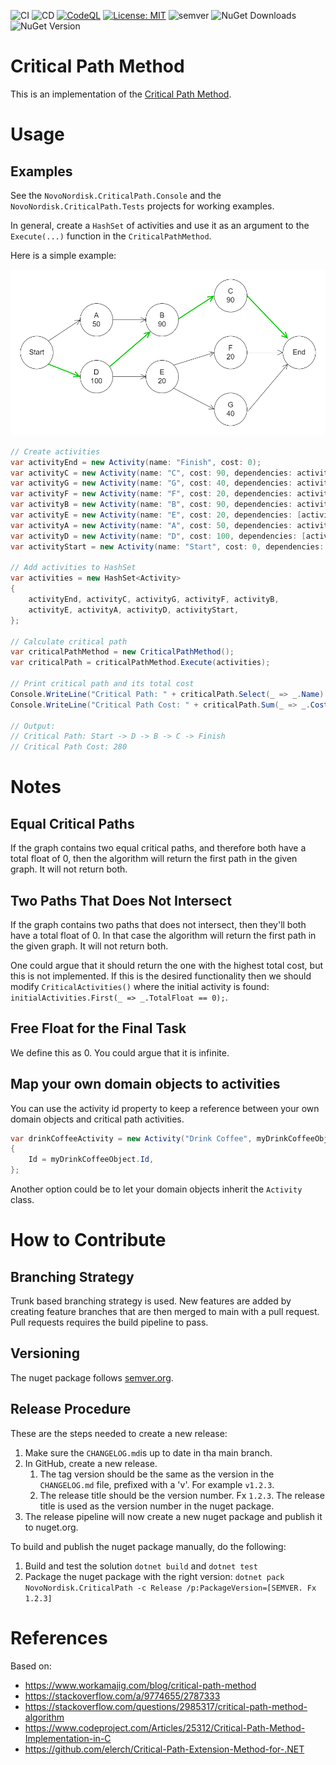 ![CI](https://img.shields.io/github/actions/workflow/status/NovoNordisk-OpenSource/critical-path/build.yml?logo=github&branch=main&label=CI)
![CD](https://img.shields.io/github/actions/workflow/status/NovoNordisk-OpenSource/critical-path/release.yml?logo=github&label=CD)
[![CodeQL](https://github.com/NovoNordisk-OpenSource/critical-path/actions/workflows/github-code-scanning/codeql/badge.svg?branch=main)](https://github.com/NovoNordisk-OpenSource/critical-path/actions/workflows/github-code-scanning/codeql)
[![License: MIT](https://img.shields.io/badge/License-MIT-yellow.svg)](https://opensource.org/licenses/MIT)
![semver](https://img.shields.io/badge/semver-2.0.0-blue?logo=semver)
![NuGet Downloads](https://img.shields.io/nuget/dt/NovoNordisk.CriticalPath?logo=nuget)
![NuGet Version](https://img.shields.io/nuget/v/NovoNordisk.CriticalPath?logo=nuget)

# Critical Path Method
This is an implementation of the [Critical Path Method](https://hbr.org/1963/09/the-abcs-of-the-critical-path-method). 

# Usage
## Examples
See the `NovoNordisk.CriticalPath.Console` and the `NovoNordisk.CriticalPath.Tests` projects for working examples.

In general, create a `HashSet` of activities and use it as an argument to the `Execute(...)` function in the `CriticalPathMethod`.

Here is a simple example:

![Diagram](assets/diagram.png "Example Diagram")

```C#
// Create activities
var activityEnd = new Activity(name: "Finish", cost: 0);
var activityC = new Activity(name: "C", cost: 90, dependencies: activityEnd);
var activityG = new Activity(name: "G", cost: 40, dependencies: activityEnd);
var activityF = new Activity(name: "F", cost: 20, dependencies: activityEnd);
var activityB = new Activity(name: "B", cost: 90, dependencies: activityC);
var activityE = new Activity(name: "E", cost: 20, dependencies: [activityG, activityF]);
var activityA = new Activity(name: "A", cost: 50, dependencies: activityB);
var activityD = new Activity(name: "D", cost: 100, dependencies: [activityB, activityE]);
var activityStart = new Activity(name: "Start", cost: 0, dependencies: [activityA, activityD]);

// Add activities to HashSet
var activities = new HashSet<Activity>
{
    activityEnd, activityC, activityG, activityF, activityB,
    activityE, activityA, activityD, activityStart,
};

// Calculate critical path
var criticalPathMethod = new CriticalPathMethod();
var criticalPath = criticalPathMethod.Execute(activities);

// Print critical path and its total cost
Console.WriteLine("Critical Path: " + criticalPath.Select(_ => _.Name).Aggregate((a, b) => $"{a} -> {b}"));
Console.WriteLine("Critical Path Cost: " + criticalPath.Sum(_ => _.Cost));

// Output:
// Critical Path: Start -> D -> B -> C -> Finish                                       
// Critical Path Cost: 280    
```

# Notes
## Equal Critical Paths
If the graph contains two equal critical paths, and therefore both have a total float of 0, then the 
algorithm will return the first path in the given graph. It will not return both.

## Two Paths That Does Not Intersect
If the graph contains two paths that does not intersect, then they'll both have a total float of 0.
In that case the algorithm will return the first path in the given graph. It will not return both.

One could argue that it should return the one with the highest total cost, but this is not implemented. 
If this is the desired functionality then we should modify `CriticalActivities()` where the initial 
activity is found: `initialActivities.First(_ => _.TotalFloat == 0);`. 

## Free Float for the Final Task
We define this as 0. You could argue that it is infinite.

## Map your own domain objects to activities
You can use the activity id property to keep a reference between your own domain objects and critical path activities.

```csharp
var drinkCoffeeActivity = new Activity("Drink Coffee", myDrinkCoffeeObject.durationMs, cleanMugActivity);
{
    Id = myDrinkCoffeeObject.Id,
};
```

Another option could be to let your domain objects inherit the `Activity` class. 

# How to Contribute
## Branching Strategy
Trunk based branching strategy is used. New features are added by creating feature branches that are then merged to main with a pull request. 
Pull requests requires the build pipeline to pass. 

## Versioning
The nuget package follows [semver.org](https://www.semver.org).

## Release Procedure
These are the steps needed to create a new release:
1. Make sure the `CHANGELOG.md`is up to date in tha main branch.
2. In GitHub, create a new release. 
   1. The tag version should be the same as the version in the `CHANGELOG.md` file, prefixed with a 'v'. For example `v1.2.3`.
   2. The release title should be the version number. Fx `1.2.3`. The release title is used as the version number in the nuget package.
3. The release pipeline will now create a new nuget package and publish it to nuget.org.

To build and publish the nuget package manually, do the following:
1. Build and test the solution `dotnet build` and `dotnet test`
2. Package the nuget package with the right version: `dotnet pack NovoNordisk.CriticalPath -c Release /p:PackageVersion=[SEMVER. Fx 1.2.3]`

# References
Based on:
* https://www.workamajig.com/blog/critical-path-method
* https://stackoverflow.com/a/9774655/2787333
* https://stackoverflow.com/questions/2985317/critical-path-method-algorithm
* https://www.codeproject.com/Articles/25312/Critical-Path-Method-Implementation-in-C
* https://github.com/elerch/Critical-Path-Extension-Method-for-.NET
